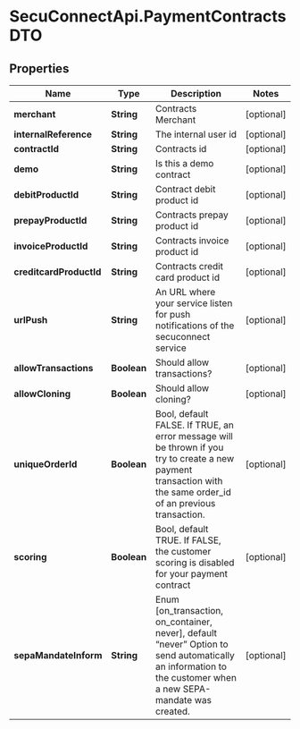 # SecuConnectApi.PaymentContractsDTO

## Properties
Name | Type | Description | Notes
------------ | ------------- | ------------- | -------------
**merchant** | **String** | Contracts Merchant | [optional] 
**internalReference** | **String** | The internal user id | [optional] 
**contractId** | **String** | Contracts id | [optional] 
**demo** | **String** | Is this a demo contract | [optional] 
**debitProductId** | **String** | Contract debit product id | [optional] 
**prepayProductId** | **String** | Contracts prepay product id | [optional] 
**invoiceProductId** | **String** | Contracts invoice product id | [optional] 
**creditcardProductId** | **String** | Contracts credit card product id | [optional] 
**urlPush** | **String** | An URL where your service listen for push notifications of the secuconnect service | [optional] 
**allowTransactions** | **Boolean** | Should allow transactions? | [optional] 
**allowCloning** | **Boolean** | Should allow cloning? | [optional] 
**uniqueOrderId** | **Boolean** | Bool, default FALSE. If TRUE, an error message will be thrown if you try to create a new payment transaction with the same order_id of an previous transaction. | [optional] 
**scoring** | **Boolean** | Bool, default TRUE. If FALSE, the customer scoring is disabled for your payment contract | [optional] 
**sepaMandateInform** | **String** | Enum [on_transaction, on_container, never], default “never” Option to send automatically an information to the customer when a new SEPA-mandate was created. | [optional] 


